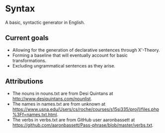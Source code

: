 # Syntax
A basic, syntactic generator in English.

## Current goals
- Allowing for the generation of declarative sentences through X'-Theory.
- Forming a baseline that will eventually account for basic transformations.
- Excluding ungrammatical sentences as they arise.

## Attributions
- The nouns in nouns.txt are from Desi Quintans at http://www.desiquintans.com/nounlist.
- The names in names.txt are from unknown at https://www.usna.edu/Users/cs/roche/courses/s15si335/proj1/files.php%3Ff=names.txt.html.
- The verbs in verbs.txt are from GitHub user aaronbassett at https://github.com/aaronbassett/Pass-phrase/blob/master/verbs.txt. 